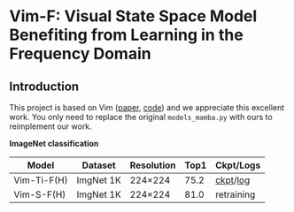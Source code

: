 # Vim-F: Visual State Space Model Benefiting from Learning in the Frequency Domain

## Introduction

This project is based on Vim ([paper](https://arxiv.org/abs/2401.09417), [code](https://github.com/hustvl/Vim)) and we appreciate this excellent work. You only need to replace the original `models_mamba.py` with ours to reimplement our work.


**ImageNet classification**

| Model       | Dataset   | Resolution | Top1 | Ckpt/Logs                                                    |
| ----------- | --------- | ---------- | ---- | ------------------------------------------------------------ |
| Vim-Ti-F(H) | ImgNet 1K | 224×224    | 75.2 | [ckpt](https://github.com/yws-wxs/Vim-F/releases/download/v1.0.0.0/best_checkpoint.pth)/[log](https://github.com/yws-wxs/Vim-F/releases/download/v1.0.0.0/log.txt) |
| Vim-S-F(H)  | ImgNet 1K | 224×224    | 81.0 | retraining                                                   |

